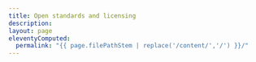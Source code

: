 ```yaml
---
title: Open standards and licensing
description:
layout: page
eleventyComputed:
  permalink: "{{ page.filePathStem | replace('/content/','/') }}/"
---
```

